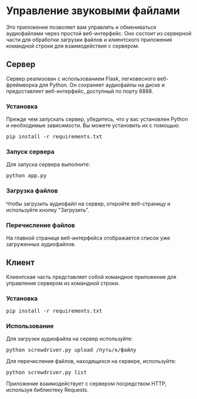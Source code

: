 # **Управление звуковыми файлами**

Это приложение позволяет вам управлять и обмениваться аудиофайлами через простой веб-интерфейс. Оно состоит из серверной части для обработки загрузки файлов и клиентского приложения командной строки для взаимодействия с сервером.

## **Сервер**

Сервер реализован с использованием Flask, легковесного веб-фреймворка для Python. Он сохраняет аудиофайлы на диске и предоставляет веб-интерфейс, доступный по порту 8888.

### **Установка**

Прежде чем запускать сервер, убедитесь, что у вас установлен Python и необходимые зависимости. Вы можете установить их с помощью:

<pre>pip install -r requirements.txt</pre>

### **Запуск сервера**

Для запуска сервера выполните:

<pre>python app.py</pre>

### **Загрузка файлов**

Чтобы загрузить аудиофайл на сервер, откройте веб-страницу и используйте кнопку "Загрузить".

### **Перечисление файлов**

На главной странице веб-интерфейса отображается список уже загруженных аудиофайлов.

## **Клиент**

Клиентская часть представляет собой командное приложение для управления сервером из командной строки.

### **Установка**

<pre>pip install -r requirements.txt</pre>

### **Использование**

Для загрузки аудиофайла на сервер используйте:

<pre>python screwdriver.py upload /путь/к/файлу</pre>

Для перечисления файлов, находящихся на сервере, используйте:

<pre>python screwdriver.py list</pre>

Приложение взаимодействует с сервером посредством HTTP, используя библиотеку Requests.